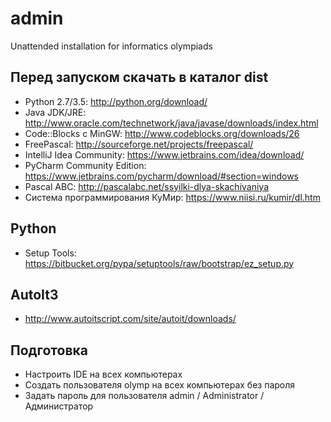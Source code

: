 admin
=====

Unattended installation for informatics olympiads

Перед запуском скачать в каталог dist
-------------------------------------
* Python 2.7/3.5: http://python.org/download/
* Java JDK/JRE: http://www.oracle.com/technetwork/java/javase/downloads/index.html
* Code::Blocks с MinGW: http://www.codeblocks.org/downloads/26
* FreePascal: http://sourceforge.net/projects/freepascal/
* IntelliJ Idea Community: https://www.jetbrains.com/idea/download/
* PyCharm Community Edition: https://www.jetbrains.com/pycharm/download/#section=windows
* Pascal ABC: http://pascalabc.net/ssyilki-dlya-skachivaniya
* Система программирования КуМир: https://www.niisi.ru/kumir/dl.htm

Python
------
* Setup Tools: https://bitbucket.org/pypa/setuptools/raw/bootstrap/ez_setup.py

AutoIt3
-------
* http://www.autoitscript.com/site/autoit/downloads/ 

Подготовка
----------
* Настроить IDE на всех компьютерах
* Создать пользователя olymp на всех компьютерах без пароля
* Задать пароль для пользователя admin / Administrator / Администратор

